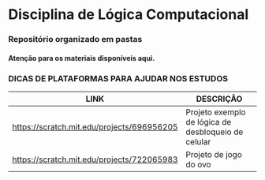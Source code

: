 # Disciplina de Lógica Computacional

### Repositório organizado em pastas

#### Atenção para os materiais disponíveis aqui.


### DICAS DE PLATAFORMAS PARA AJUDAR NOS ESTUDOS
| LINK | DESCRIÇÃO |
| ----------- | ----------- |
| https://scratch.mit.edu/projects/696956205 | Projeto exemplo de lógica de desbloqueio de celular |
| https://scratch.mit.edu/projects/722065983| Projeto de jogo do ovo |